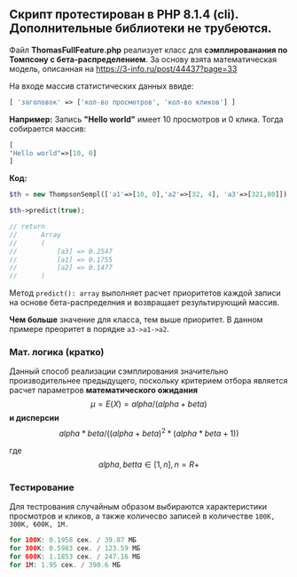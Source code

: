 ## Скрипт протестирован в PHP 8.1.4 (cli). Дополнительные библиотеки не трубеются.

Файл **ThomasFullFeature.php** реализует класс для **сэмплированания по Томпсону с бета-распределением**. За основу взята математическая модель, описанная на https://3-info.ru/post/44437?page=33

На входе массив статистических данных ввиде:

```php
[ 'заголовок' => ['кол-во просмотров', 'кол-во кликов'] ]
```

**Например:** Запись **"Hello world"** имеет 10 просмотров и 0 клика. Тогда собирается массив:

```php
[
"Hello world"=>[10, 0]
]
```

**Код:**

```php
$th = new ThompsonSempl(['a1'=>[10, 0],'a2'=>[32, 4], 'a3'=>[321,80]]);

$th->predict(true);

// return
//      Array
//      (
//          [a3] => 0.2547
//          [a1] => 0.1755
//          [a2] => 0.1477
//      )
```

Метод `predict(): array` выполняет расчет приоритетов каждой записи на основе бета-распределния и возвращает результирующий массив.

**Чем больше** значение для класса, тем выше приоритет. В данном примере преоритет в порядке `a3->a1->a2`.

### Мат. логика (кратко)

Данный способ реализации сэмплирования значительно производительнее предыдущего, поскольку критерием отбора является расчет параметров **математического ожидания**
$$μ=E(X) = alpha/(alpha+beta)$$
**и дисперсии**
$$ alpha*beta/((alpha+beta)^2*(alpha*beta+1))$$

где $$alpha,betta ∈ [1,n], n=R+$$

### Тестирование

Для тестрования случайным образом выбираются характеристики просмотров и кликов, а также количесво записей в количестве `100К, 300К, 600К, 1M.`

```php
for 100K: 0.1958 сек. / 39.87 МБ
for 300K: 0.5983 сек. / 123.59 МБ
for 600K: 1.1853 сек. / 247.16 МБ
for 1M: 1.95 сек. / 390.6 МБ
```

